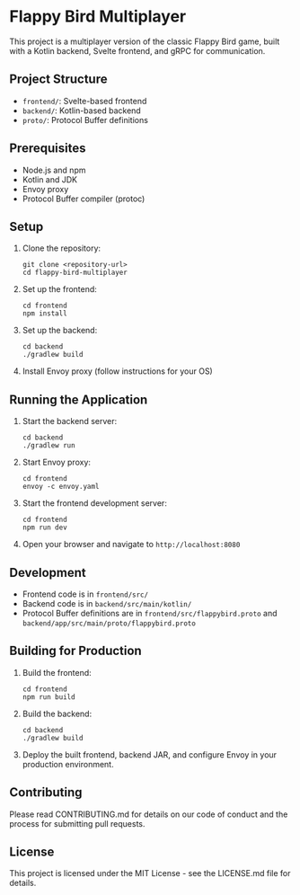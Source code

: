 # Flappy Bird Multiplayer

This project is a multiplayer version of the classic Flappy Bird game, built with a Kotlin backend, Svelte frontend, and gRPC for communication.

## Project Structure

- `frontend/`: Svelte-based frontend
- `backend/`: Kotlin-based backend
- `proto/`: Protocol Buffer definitions

## Prerequisites

- Node.js and npm
- Kotlin and JDK
- Envoy proxy
- Protocol Buffer compiler (protoc)

## Setup

1. Clone the repository:
   ```
   git clone <repository-url>
   cd flappy-bird-multiplayer
   ```

2. Set up the frontend:
   ```
   cd frontend
   npm install
   ```

3. Set up the backend:
   ```
   cd backend
   ./gradlew build
   ```

4. Install Envoy proxy (follow instructions for your OS)

## Running the Application

1. Start the backend server:
   ```
   cd backend
   ./gradlew run
   ```

2. Start Envoy proxy:
   ```
   cd frontend
   envoy -c envoy.yaml
   ```

3. Start the frontend development server:
   ```
   cd frontend
   npm run dev
   ```

4. Open your browser and navigate to `http://localhost:8080`

## Development

- Frontend code is in `frontend/src/`
- Backend code is in `backend/src/main/kotlin/`
- Protocol Buffer definitions are in `frontend/src/flappybird.proto` and `backend/app/src/main/proto/flappybird.proto`

## Building for Production

1. Build the frontend:
   ```
   cd frontend
   npm run build
   ```

2. Build the backend:
   ```
   cd backend
   ./gradlew build
   ```

3. Deploy the built frontend, backend JAR, and configure Envoy in your production environment.

## Contributing

Please read CONTRIBUTING.md for details on our code of conduct and the process for submitting pull requests.

## License

This project is licensed under the MIT License - see the LICENSE.md file for details.